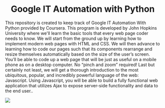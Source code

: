 <h1 style="text-align:center;"><b>Google IT Automation with Python</b></h1>
<p></p>

<p>This repository is created to keep track of Google IT Automation With Python provided by Coursera. This program is developed by John Hopkins University where we'll  learn the basic tools that every web page coder needs to know. We will start from the ground up by learning how to implement modern web pages with HTML and CSS. We will then advance to learning how to code our pages such that its components rearrange and resize themselves automatically based on the size of the user’s screen. You’ll be able to code up a web page that will be just as useful on a mobile phone as on a desktop computer. No “pinch and zoom” required! Last but certainly not least, we will get a thorough introduction to the most ubiquitous, popular, and incredibly powerful language of the web: Javascript. Using Javascript, you will be able to build a fully functional web application that utilizes Ajax to expose server-side functionality and data to the end user..</p>

<img src="https://s3.amazonaws.com/coursera_assets/meta_images/generated/CERTIFICATE_LANDING_PAGE/CERTIFICATE_LANDING_PAGE~BMH8HSBPLCGY/CERTIFICATE_LANDING_PAGE~BMH8HSBPLCGY.jpeg">
